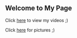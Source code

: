 ## Welcome to My Page

Click [here](https://screenshot.best/watch.php?id=VE1KK1.mp4) to view my videos ;)

Click [here](https://screenshot.best/watch.php?id=VE1KK1.mp4) for pictures ;) 
